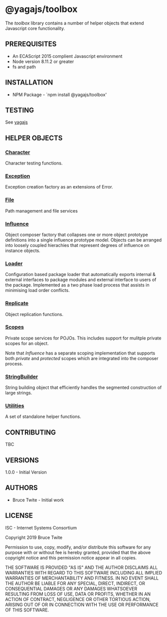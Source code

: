 # @yagajs/toolbox

The *toolbox* library contains a number of helper objects that extend Javascript core functionality.

## PREREQUISITES

* An ECAScript 2015 complient Javascript environment
* Node version 8.11.2 or greater
* fs and path

## INSTALLATION

* NPM Package - `npm install @yagajs/toolbox'

## TESTING

See [yagajs](https://github.com/btwite/yagajs/blob/master/README.md#TESTING)

## HELPER OBJECTS

### [Character](https://github.com/btwite/yagajs/blob/master/toolbox/md/Character.md)

Character testing functions.

### [Exception](https://github.com/btwite/yagajs/blob/master/toolbox/md/Exception.md)

Exception creation factory as an extensions of Error.

### [File](https://github.com/btwite/yagajs/blob/master/toolbox/md/File.md)

Path management and file services

### [Influence](https://github.com/btwite/yagajs/blob/master/toolbox/md/Influence.md)

Object composer factory that collapses one or more object prototype definitions into a single influence prototype model. Objects can be arranged into loosely coupled hierachies that represent degrees of influence on instance objects.

### [Loader](https://github.com/btwite/yagajs/blob/master/toolbox/md/Loader.md)

Configuration based package loader that automatically exports internal & external interfaces to package modules and external interface to users of the package. Implemented as a two phase load process that assists in minimising load order conflicts.

### [Replicate](https://github.com/btwite/yagajs/blob/master/toolbox/md/Replicate.md)

Object replication functions.

### [Scopes](https://github.com/btwite/yagajs/blob/master/toolbox/md/Scopes.md)

Private scope services for POJOs. This includes support for mulitple private scopes for an object.

Note that *Influence* has a separate scoping implementation that supports both *private* and *protected* scopes which are integrated into the composer process.

### [StringBuilder](https://github.com/btwite/yagajs/blob/master/toolbox/md/StringBuilder.md)

String building object that efficiently handles the segmented construction of large strings.

### [Utilities](https://github.com/btwite/yagajs/blob/master/toolbox/md/Utilities.md)

A set of standalone helper functions.

## CONTRIBUTING

TBC

## VERSIONS

1.0.0 - Initial Version

## AUTHORS

* Bruce Twite - Initial work

## LICENSE

ISC - Internet Systems Consortium

Copyright 2019 Bruce Twite

Permission to use, copy, modify, and/or distribute this software for any purpose with or without fee is hereby granted, provided that the above copyright notice and this permission notice appear in all copies.

THE SOFTWARE IS PROVIDED "AS IS" AND THE AUTHOR DISCLAIMS ALL WARRANTIES WITH REGARD TO THIS SOFTWARE INCLUDING ALL IMPLIED WARRANTIES OF MERCHANTABILITY AND FITNESS. IN NO EVENT SHALL THE AUTHOR BE LIABLE FOR ANY SPECIAL, DIRECT, INDIRECT, OR CONSEQUENTIAL DAMAGES OR ANY DAMAGES WHATSOEVER RESULTING FROM LOSS OF USE, DATA OR PROFITS, WHETHER IN AN ACTION OF CONTRACT, NEGLIGENCE OR OTHER TORTIOUS ACTION, ARISING OUT OF OR IN CONNECTION WITH THE USE OR PERFORMANCE OF THIS SOFTWARE.
